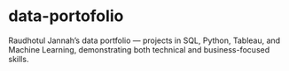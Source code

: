 # data-portofolio
Raudhotul Jannah’s data portfolio — projects in SQL, Python, Tableau, and Machine Learning, demonstrating both technical and business-focused skills.
